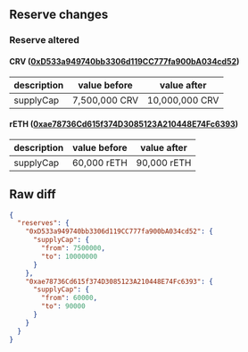 ## Reserve changes

### Reserve altered

#### CRV ([0xD533a949740bb3306d119CC777fa900bA034cd52](https://etherscan.io/address/0xD533a949740bb3306d119CC777fa900bA034cd52))

| description | value before | value after |
| --- | --- | --- |
| supplyCap | 7,500,000 CRV | 10,000,000 CRV |


#### rETH ([0xae78736Cd615f374D3085123A210448E74Fc6393](https://etherscan.io/address/0xae78736Cd615f374D3085123A210448E74Fc6393))

| description | value before | value after |
| --- | --- | --- |
| supplyCap | 60,000 rETH | 90,000 rETH |


## Raw diff

```json
{
  "reserves": {
    "0xD533a949740bb3306d119CC777fa900bA034cd52": {
      "supplyCap": {
        "from": 7500000,
        "to": 10000000
      }
    },
    "0xae78736Cd615f374D3085123A210448E74Fc6393": {
      "supplyCap": {
        "from": 60000,
        "to": 90000
      }
    }
  }
}
```